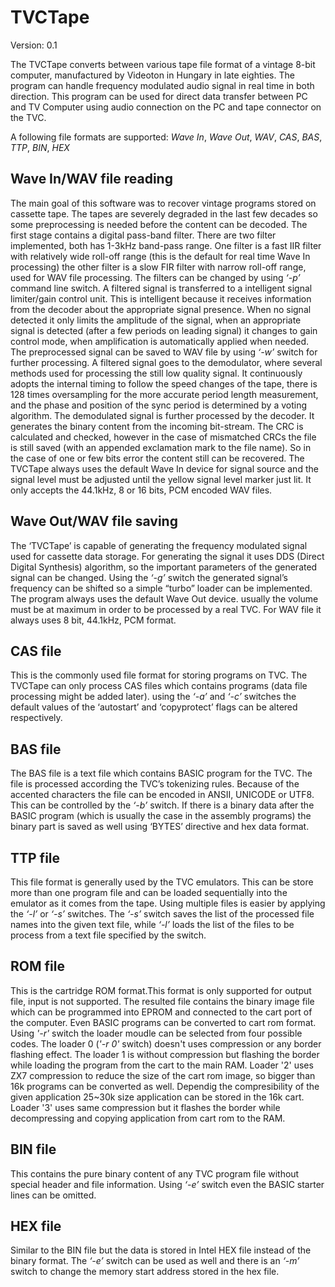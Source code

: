 # TVCTape
Version: 0.1

The TVCTape converts between various tape file format of a vintage 8-bit computer, manufactured by Videoton in Hungary in late eighties. 
The program can handle frequency modulated audio signal in real time in both direction. This program can be used for direct data transfer between PC and TV Computer using audio connection on the PC and tape connector on the TVC. 

A following file formats are supported: *Wave In*, *Wave Out*, *WAV*, *CAS*, *BAS*, *TTP*, *BIN*, *HEX*

## Wave In/WAV file reading
The main goal of this software was to recover vintage programs stored on cassette tape. The tapes are severely degraded in the last few decades so some preprocessing is needed before the content can be decoded.
The first stage contains a digital pass-band filter.  There are two filter implemented, both has 1-3kHz band-pass range. One filter is a fast IIR filter with relatively wide roll-off range (this is the default for real time Wave In processing) the other filter is a slow FIR filter with narrow roll-off range, used for WAV file processing.  The filters can be changed by using _‘-p’_ command line switch.
A filtered signal is transferred to a intelligent signal limiter/gain control unit. This is intelligent because it receives information from the decoder about the appropriate signal presence. When no signal detected it only limits the amplitude of the signal, when an appropriate signal is detected (after a few periods on leading signal) it changes to gain control mode, when amplification is automatically applied when needed. The preprocessed signal can be saved to WAV file by using _‘-w’_ switch for further processing.
A filtered signal goes to the demodulator, where several methods used for processing the still low quality signal. It continuously adopts the internal timing to follow the speed changes of the tape, there is 128 times oversampling for the more accurate period length measurement, and the phase and position of the sync period is determined by a voting algorithm. 
The demodulated signal is further processed by the decoder. It generates the binary content from the incoming bit-stream. The CRC is calculated and checked, however in the case of mismatched CRCs the file is still saved (with an appended exclamation mark to the file name). So in the case of one or few bits error the content still can be recovered.
The TVCTape always uses the default Wave In device for signal source and the signal level must be adjusted until the yellow signal level marker just lit. It only accepts the 44.1kHz, 8 or 16 bits, PCM encoded WAV files.

## Wave Out/WAV file saving
The ‘TVCTape’ is capable of generating the frequency modulated signal used for cassette data storage. For generating the signal it uses DDS (Direct Digital Synthesis) algorithm, so the important parameters of the generated signal can be changed. Using the _‘-g’_ switch the generated signal’s frequency can be shifted so a simple “turbo” loader can be implemented.
The program always uses the default Wave Out device. usually the volume must be at maximum in order to be processed by a real TVC. For WAV file it always uses 8 bit, 44.1kHz, PCM format.

## CAS file
This is the commonly used file format for storing programs on TVC. The TVCTape can only process CAS files which contains programs (data file processing might be added later). using the _‘-a’_ and _‘-c’_ switches the default values of the ‘autostart’ and ‘copyprotect’ flags can be altered respectively. 

## BAS file
The BAS file is a text file which contains BASIC program for the TVC. The file is processed according the TVC’s tokenizing rules. Because of the accented characters the file can be encoded in ANSII, UNICODE or UTF8. This can be controlled by the _‘-b’_ switch. If there is a binary data after the BASIC program (which is usually the case in the assembly programs) the binary part is saved as well using ‘BYTES’ directive and hex data format. 

## TTP file
This file format is generally used by the TVC emulators. This can be store more than one program file and can be loaded sequentially into the emulator as it comes from the tape. Using multiple files is easier by applying the _‘-l’_ or _‘-s’_ switches. The _‘-s’_ switch saves the list of the processed file names into the given text file, while _‘-l’_ loads the list of the files to be process from a text file specified by the switch.

## ROM file
This is the cartridge ROM format.This format is only supported for output file, input is not supported. The resulted file contains the binary image file which can be programmed into EPROM and connected to the cart port of the computer. Even BASIC programs can be converted to cart rom format. Using _'-r'_ switch the loader moudle can be selected from four possible codes. The loader 0 (_'-r 0'_ switch) doesn't uses compression or any border flashing effect. The loader 1 is without compression but flashing the border while loading the program from the cart to the main RAM. Loader '2' uses ZX7 compression to reduce the size of the cart rom image, so bigger than 16k programs can be converted as well. Dependig the compresibility of the given application 25~30k size application can be stored in the 16k cart. Loader '3' uses same compression but it flashes the border while decompressing and copying application from cart rom to the RAM.

## BIN file
This contains the pure binary content of any TVC program file without special header and file information. Using _‘-e’_ switch even the BASIC starter lines can be omitted.

## HEX file
Similar to the BIN file but the data is stored in Intel HEX file instead of the binary format. The _‘-e’_ switch can be used as well and there is an _‘-m’_ switch to change the memory start address stored in the hex file.

